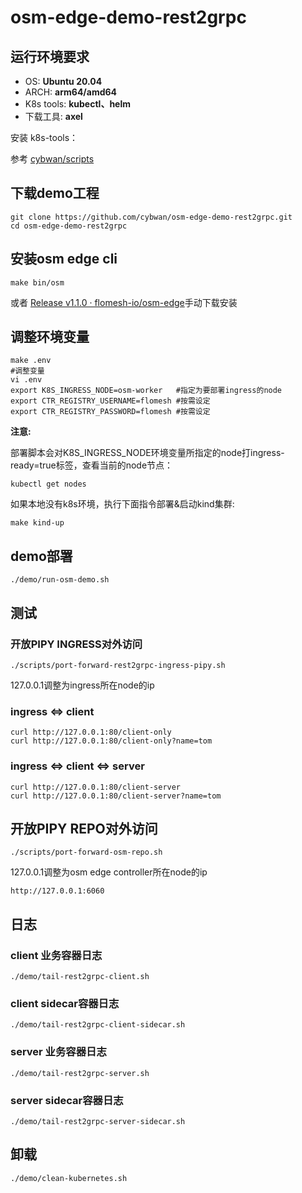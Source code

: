# osm-edge-demo-rest2grpc
## 运行环境要求

- OS: **Ubuntu 20.04**
- ARCH: **arm64/amd64**
- K8s tools: **kubectl、helm**
- 下载工具: **axel**

安装 k8s-tools：

参考 [cybwan/scripts](https://github.com/cybwan/scripts)

## 下载demo工程

```
git clone https://github.com/cybwan/osm-edge-demo-rest2grpc.git
cd osm-edge-demo-rest2grpc
```
## 安装osm edge cli

```
make bin/osm
```

或者 [Release v1.1.0 · flomesh-io/osm-edge](https://github.com/flomesh-io/osm-edge/releases/tag/v1.1.0)手动下载安装

## 调整环境变量

```
make .env
#调整变量
vi .env
export K8S_INGRESS_NODE=osm-worker   #指定为要部署ingress的node
export CTR_REGISTRY_USERNAME=flomesh #按需设定
export CTR_REGISTRY_PASSWORD=flomesh #按需设定
```

**注意:**

部署脚本会对K8S_INGRESS_NODE环境变量所指定的node打ingress-ready=true标签，查看当前的node节点：

```
kubectl get nodes
```

如果本地没有k8s环境，执行下面指令部署&启动kind集群:

```
make kind-up
```

## demo部署

```
./demo/run-osm-demo.sh
```

## 测试 

### 开放PIPY INGRESS对外访问

```
./scripts/port-forward-rest2grpc-ingress-pipy.sh
```

127.0.0.1调整为ingress所在node的ip

### ingress <=> client

```
curl http://127.0.0.1:80/client-only
curl http://127.0.0.1:80/client-only?name=tom
```

### ingress <=> client <=> server

```
curl http://127.0.0.1:80/client-server
curl http://127.0.0.1:80/client-server?name=tom
```

## 开放PIPY REPO对外访问

```
./scripts/port-forward-osm-repo.sh
```

127.0.0.1调整为osm edge controller所在node的ip

```
http://127.0.0.1:6060
```

## 日志

### client 业务容器日志

```
./demo/tail-rest2grpc-client.sh
```

### client sidecar容器日志

```
./demo/tail-rest2grpc-client-sidecar.sh
```

### server 业务容器日志

```
./demo/tail-rest2grpc-server.sh
```

### server sidecar容器日志

```
./demo/tail-rest2grpc-server-sidecar.sh
```

## 卸载

```
./demo/clean-kubernetes.sh
```

